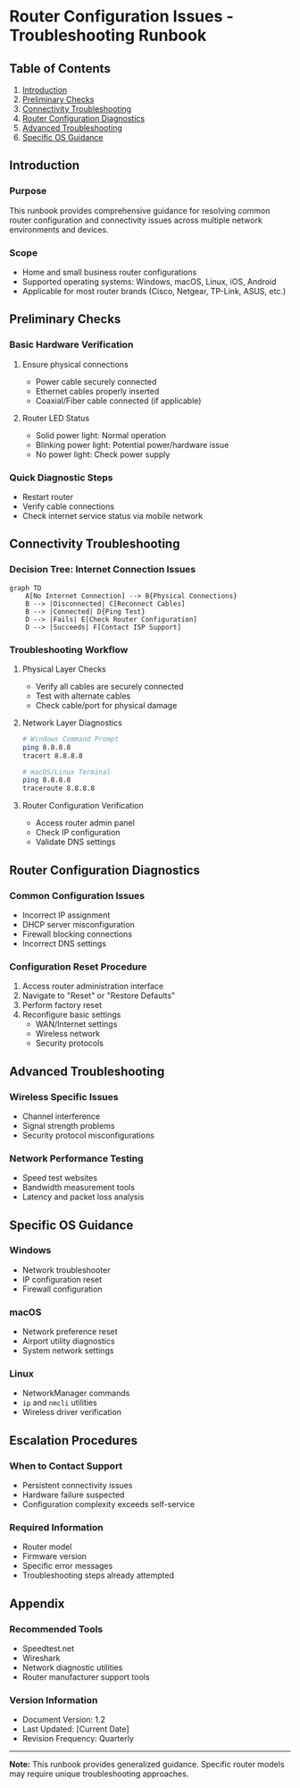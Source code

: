 # Router Configuration Issues - Troubleshooting Runbook

## Table of Contents
1. [Introduction](#introduction)
2. [Preliminary Checks](#preliminary-checks)
3. [Connectivity Troubleshooting](#connectivity-troubleshooting)
4. [Router Configuration Diagnostics](#router-configuration-diagnostics)
5. [Advanced Troubleshooting](#advanced-troubleshooting)
6. [Specific OS Guidance](#specific-os-guidance)

## Introduction

### Purpose
This runbook provides comprehensive guidance for resolving common router configuration and connectivity issues across multiple network environments and devices.

### Scope
- Home and small business router configurations
- Supported operating systems: Windows, macOS, Linux, iOS, Android
- Applicable for most router brands (Cisco, Netgear, TP-Link, ASUS, etc.)

## Preliminary Checks

### Basic Hardware Verification
1. Ensure physical connections
   - Power cable securely connected
   - Ethernet cables properly inserted
   - Coaxial/Fiber cable connected (if applicable)

2. Router LED Status
   - Solid power light: Normal operation
   - Blinking power light: Potential power/hardware issue
   - No power light: Check power supply

### Quick Diagnostic Steps
- Restart router
- Verify cable connections
- Check internet service status via mobile network

## Connectivity Troubleshooting

### Decision Tree: Internet Connection Issues
```mermaid
graph TD
    A[No Internet Connection] --> B{Physical Connections}
    B --> |Disconnected| C[Reconnect Cables]
    B --> |Connected| D{Ping Test}
    D --> |Fails| E[Check Router Configuration]
    D --> |Succeeds| F[Contact ISP Support]
```

### Troubleshooting Workflow
1. Physical Layer Checks
   - Verify all cables are securely connected
   - Test with alternate cables
   - Check cable/port for physical damage

2. Network Layer Diagnostics
   ```bash
   # Windows Command Prompt
   ping 8.8.8.8
   tracert 8.8.8.8

   # macOS/Linux Terminal
   ping 8.8.8.8
   traceroute 8.8.8.8
   ```

3. Router Configuration Verification
   - Access router admin panel
   - Check IP configuration
   - Validate DNS settings

## Router Configuration Diagnostics

### Common Configuration Issues
- Incorrect IP assignment
- DHCP server misconfiguration
- Firewall blocking connections
- Incorrect DNS settings

### Configuration Reset Procedure
1. Access router administration interface
2. Navigate to "Reset" or "Restore Defaults"
3. Perform factory reset
4. Reconfigure basic settings
   - WAN/Internet settings
   - Wireless network
   - Security protocols

## Advanced Troubleshooting

### Wireless Specific Issues
- Channel interference
- Signal strength problems
- Security protocol misconfigurations

### Network Performance Testing
- Speed test websites
- Bandwidth measurement tools
- Latency and packet loss analysis

## Specific OS Guidance

### Windows
- Network troubleshooter
- IP configuration reset
- Firewall configuration

### macOS
- Network preference reset
- Airport utility diagnostics
- System network settings

### Linux
- NetworkManager commands
- `ip` and `nmcli` utilities
- Wireless driver verification

## Escalation Procedures

### When to Contact Support
- Persistent connectivity issues
- Hardware failure suspected
- Configuration complexity exceeds self-service

### Required Information
- Router model
- Firmware version
- Specific error messages
- Troubleshooting steps already attempted

## Appendix

### Recommended Tools
- Speedtest.net
- Wireshark
- Network diagnostic utilities
- Router manufacturer support tools

### Version Information
- Document Version: 1.2
- Last Updated: [Current Date]
- Revision Frequency: Quarterly

---

**Note:** This runbook provides generalized guidance. Specific router models may require unique troubleshooting approaches.